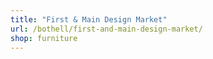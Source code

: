 ```yaml
---
title: "First & Main Design Market"
url: /bothell/first-and-main-design-market/
shop: furniture
---
```

